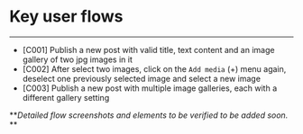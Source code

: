 # Key user flows

---
* [C001] Publish a new post with valid title, text content and an image gallery of two jpg images in it
* [C002] After select two images, click on the `Add media` (+) menu again, deselect one previously selected image and select a new image
* [C003] Publish a new post with multiple image galleries, each with a different gallery setting


**_Detailed flow screenshots and elements to be verified to be added soon._
**

